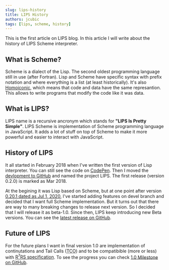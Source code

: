 ```yaml
---
slug: lips-history
title: LIPS History
authors: jcubic
tags: [lips, scheme, history]
---
```


This is the first article on LIPS blog. In this article I will write about the history of LIPS
Scheme interpreter.

<!--truncate-->

## What is Scheme?

Scheme is a dialect of the Lisp. The second oldest programming language still in use (after
Fortran).  Lisp and Scheme have specific syntax with prefix notation and where everything is a list
(at least historically).  It's also [Homoiconic](https://en.wikipedia.org/wiki/Homoiconicity), which
means that code and data have the same represantion. This allows to write programs that modify the
code like it was data.

## What is LIPS?

LIPS name is a recursive ancronym which stands for **"LIPS Is Pretty Simple"**. LIPS Scheme is
implementation of Scheme programming language in JavaScript. It adds a lot of stuff on top of Scheme
to make it more powerful and easier to interact with JavaScript.

## History of LIPS

It all started in February 2018 when I've written the first version of Lisp interpreter. You can
still see the code on [CodePen](https://codepen.io/jcubic/pen/gvvzdp). Then I moved the
[devlopment to GitHub](https://github.com/jcubic/lips) and named the project LIPS.  The first release
(version 0.2.0) is marked as Mar 2018.

At the begining it was Lisp based on Scheme, but at one point after version
[0.20.1 dated as Jul 1, 2020](https://github.com/jcubic/lips/releases/tag/0.20.1), I've started
adding features on devel branch and decided that I want full Scheme implementation. But it turns out
that there are way to many breaking changes to release next version. So I decided that I will
release it as beta-1.0. Since then, LIPS keep introducing new Beta versions. You can see the
[latest release on GitHub](https://github.com/jcubic/lips/releases).

## Future of LIPS

For the future plans I want in final version 1.0 are implementation of continutations and Tail Calls
(<abbr title="Tail Call Optimization">TCO</abbr>) and to be compatibible (more or less) with
[R<sup>7</sup>RS specification](https://standards.scheme.org/). To see the progress you can check
[1.0 Milestone on GitHub](https://github.com/jcubic/lips/issues?q=is%3Aopen+is%3Aissue+milestone%3A1.0).
